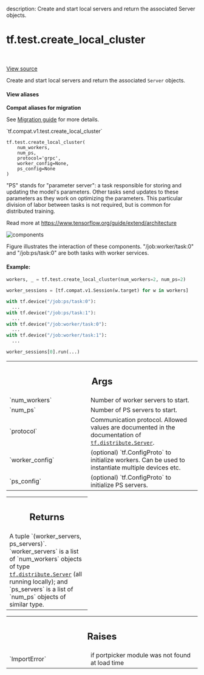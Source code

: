description: Create and start local servers and return the associated Server objects.

<div itemscope itemtype="http://developers.google.com/ReferenceObject">
<meta itemprop="name" content="tf.test.create_local_cluster" />
<meta itemprop="path" content="Stable" />
</div>

# tf.test.create_local_cluster

<!-- Insert buttons and diff -->

<table class="tfo-notebook-buttons tfo-api nocontent" align="left">

</table>

<a target="_blank" class="external" href="/code/stable/tensorflow/python/framework/test_util.py">View source</a>



Create and start local servers and return the associated `Server` objects.

<section class="expandable">
  <h4 class="showalways">View aliases</h4>
  <p>
<b>Compat aliases for migration</b>
<p>See
<a href="https://www.tensorflow.org/guide/migrate">Migration guide</a> for
more details.</p>
<p>`tf.compat.v1.test.create_local_cluster`</p>
</p>
</section>

<pre class="devsite-click-to-copy prettyprint lang-py tfo-signature-link">
<code>tf.test.create_local_cluster(
    num_workers,
    num_ps,
    protocol=&#x27;grpc&#x27;,
    worker_config=None,
    ps_config=None
)
</code></pre>



<!-- Placeholder for "Used in" -->

"PS" stands for "parameter server": a task responsible for storing and
updating the model's parameters. Other tasks send updates to these parameters
as they work on optimizing the parameters. This particular division of labor
between tasks is not required, but is common for distributed training.

Read more at https://www.tensorflow.org/guide/extend/architecture

![components](https://www.tensorflow.org/images/diag1.svg "components")


Figure illustrates the interaction of these components.
"/job:worker/task:0" and "/job:ps/task:0" are both tasks with worker services.


#### Example:


```python
workers, _ = tf.test.create_local_cluster(num_workers=2, num_ps=2)

worker_sessions = [tf.compat.v1.Session(w.target) for w in workers]

with tf.device("/job:ps/task:0"):
  ...
with tf.device("/job:ps/task:1"):
  ...
with tf.device("/job:worker/task:0"):
  ...
with tf.device("/job:worker/task:1"):
  ...

worker_sessions[0].run(...)
```

<!-- Tabular view -->
 <table class="responsive fixed orange">
<colgroup><col width="214px"><col></colgroup>
<tr><th colspan="2"><h2 class="add-link">Args</h2></th></tr>

<tr>
<td>
`num_workers`
</td>
<td>
Number of worker servers to start.
</td>
</tr><tr>
<td>
`num_ps`
</td>
<td>
Number of PS servers to start.
</td>
</tr><tr>
<td>
`protocol`
</td>
<td>
Communication protocol. Allowed values are documented in the
documentation of <a href="../../tf/distribute/Server.md"><code>tf.distribute.Server</code></a>.
</td>
</tr><tr>
<td>
`worker_config`
</td>
<td>
(optional) `tf.ConfigProto` to initialize workers. Can be
used to instantiate multiple devices etc.
</td>
</tr><tr>
<td>
`ps_config`
</td>
<td>
(optional) `tf.ConfigProto` to initialize PS servers.
</td>
</tr>
</table>



<!-- Tabular view -->
 <table class="responsive fixed orange">
<colgroup><col width="214px"><col></colgroup>
<tr><th colspan="2"><h2 class="add-link">Returns</h2></th></tr>
<tr class="alt">
<td colspan="2">
A tuple `(worker_servers, ps_servers)`.  `worker_servers` is a list
of `num_workers` objects of type <a href="../../tf/distribute/Server.md"><code>tf.distribute.Server</code></a> (all running
locally);
and `ps_servers` is a list of `num_ps` objects of similar type.
</td>
</tr>

</table>



<!-- Tabular view -->
 <table class="responsive fixed orange">
<colgroup><col width="214px"><col></colgroup>
<tr><th colspan="2"><h2 class="add-link">Raises</h2></th></tr>

<tr>
<td>
`ImportError`
</td>
<td>
if portpicker module was not found at load time
</td>
</tr>
</table>

